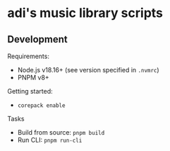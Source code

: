# adi's music library scripts

## Development

Requirements:

-   Node.js v18.16+ (see version specified in `.nvmrc`)
-   PNPM v8+

Getting started:

-   `corepack enable`

Tasks

-   Build from source: `pnpm build`
-   Run CLI: `pnpm run-cli`
